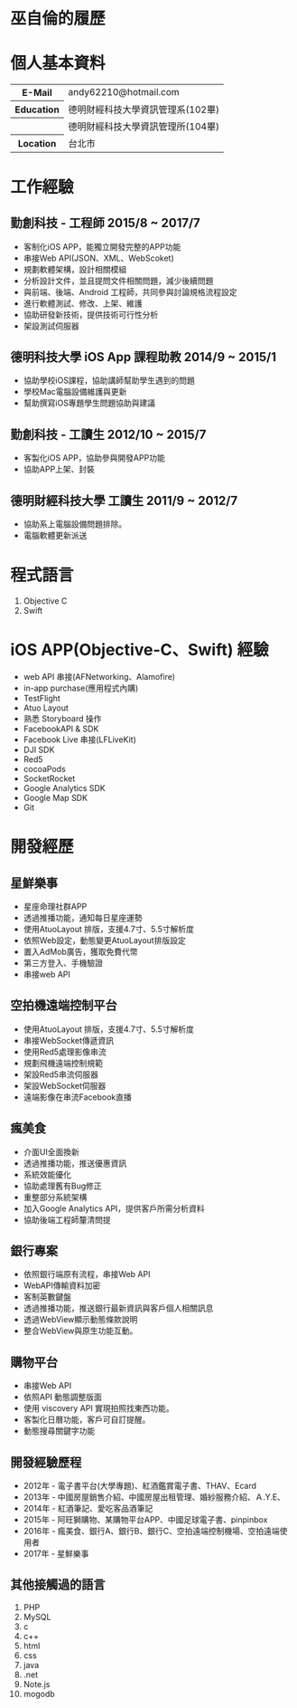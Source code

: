 # 巫自倫的履歷

# 個人基本資料
<table>
	<tbody>
		<tr>
			<th>E-Mail</th>
			<td>andy62210@hotmail.com</td>
		</tr>
		<tr>
			<th>Education</th>
			<td>德明財經科技大學資訊管理系(102畢)</td>
		</tr>
    		<tr>
			<th></th>
			<td>德明財經科技大學資訊管理所(104畢)</td>
		</tr>
		<tr>
			<th>Location</th>
			<td>台北市</td>
		</tr>
	</tbody>
</table>

# 工作經驗
## 勤創科技 - 工程師 2015/8 ~ 2017/7
* 客制化iOS APP，能獨立開發完整的APP功能
* 串接Web API(JSON、XML、WebScoket)
* 規劃軟體架構，設計相關模組
* 分析設計文件，並且提問文件相關問題，減少後續問題
* 與前端、後端、Android 工程師，共同參與討論規格流程設定
* 進行軟體測試、修改、上架、維護
* 協助研發新技術，提供技術可行性分析
* 架設測試伺服器

## 德明科技大學 iOS App 課程助教 2014/9 ~ 2015/1
* 協助學校iOS課程，協助講師幫助學生遇到的問題
* 學校Mac電腦設備維護與更新
* 幫助撰寫iOS專題學生問題協助與建議

## 勤創科技 - 工讀生 2012/10 ~ 2015/7
* 客製化iOS APP，協助參與開發APP功能
* 協助APP上架、封裝

## 德明財經科技大學 工讀生 2011/9 ~  2012/7
* 協助系上電腦設備問題排除。
* 電腦軟體更新派送


# 程式語言
1. Objective C
1. Swift

# iOS APP(Objective-C、Swift) 經驗
* web API 串接(AFNetworking、Alamofire)
* in-app purchase(應用程式內購)
* TestFlight
* Atuo Layout
* 熟悉 Storyboard 操作
* FacebookAPI & SDK
* Facebook Live 串接(LFLiveKit)
* DJI SDK
* Red5
* cocoaPods
* SocketRocket
* Google Analytics SDK
* Google Map SDK
* Git

# 開發經歷

##  星鮮樂事
* 星座命理社群APP
* 透過推播功能，通知每日星座運勢
* 使用AtuoLayout 排版，支援4.7寸、5.5寸解析度
* 依照Web設定，動態變更AtuoLayout排版設定
* 置入AdMob廣告，獲取免費代幣
* 第三方登入、手機驗證
* 串接web API

## 空拍機遠端控制平台
* 使用AtuoLayout 排版，支援4.7寸、5.5寸解析度
* 串接WebSocket傳遞資訊
* 使用Red5處理影像串流
* 規劃飛機遠端控制規範
* 架設Red5串流伺服器
* 架設WebSocket伺服器
* 遠端影像在串流Facebook直播

## 瘋美食
* 介面UI全面換新
* 透過推播功能，推送優惠資訊
* 系統效能優化
* 協助處理舊有Bug修正
* 重整部分系統架構
* 加入Google Analytics API，提供客戶所需分析資料
* 協助後端工程師釐清問提

## 銀行專案
* 依照銀行端原有流程，串接Web API
* WebAPI傳輸資料加密
* 客制英數鍵盤
* 透過推播功能，推送銀行最新資訊與客戶個人相關訊息
* 透過WebView顯示動態條款說明
* 整合WebView與原生功能互動。

## 購物平台
* 串接Web API
* 依照API 動態調整版面
* 使用 viscovery API 實現拍照找東西功能。
* 客製化日曆功能，客戶可自訂提醒。
* 動態搜尋關鍵字功能

## 開發經驗歷程
* 2012年 - 電子書平台(大學專題)、紅酒鑑賞電子書、THAV、Ecard
* 2013年 - 中國房屋銷售介紹、中國房屋出租管理、婚紗服務介紹、Ａ.Y.E、
* 2014年 - 紅酒筆記、愛吃客品酒筆記
* 2015年 - 阿旺獅購物、某購物平台APP、中國足球電子書、pinpinbox
* 2016年 - 瘋美食、銀行A、銀行B、銀行C、空拍遠端控制機場、空拍遠端使用者
* 2017年 - 星鮮樂事

## 其他接觸過的語言
1. PHP
1. MySQL
1. c
1. c++
1. html
1. css
1. java
1. .net
1. Note.js
1. mogodb




